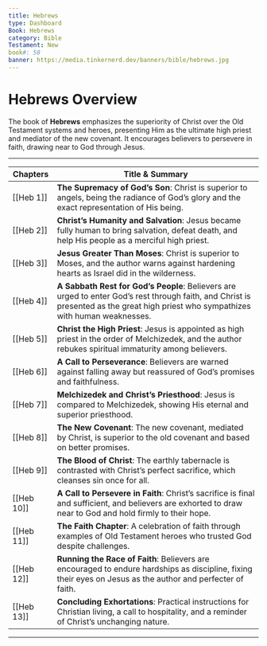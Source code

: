 ```yaml
---
title: Hebrews
type: Dashboard
Book: Hebrews
category: Bible
Testament: New
book#: 58
banner: https://media.tinkernerd.dev/banners/bible/hebrews.jpg
---
```

# Hebrews Overview

The book of **Hebrews** emphasizes the superiority of Christ over the Old Testament systems and heroes, presenting Him as the ultimate high priest and mediator of the new covenant. It encourages believers to persevere in faith, drawing near to God through Jesus.

---

| Chapters | Title & Summary |
|----------|-----------------|
| [[Heb 1]] | **The Supremacy of God’s Son**: Christ is superior to angels, being the radiance of God’s glory and the exact representation of His being. |
| [[Heb 2]] | **Christ’s Humanity and Salvation**: Jesus became fully human to bring salvation, defeat death, and help His people as a merciful high priest. |
| [[Heb 3]] | **Jesus Greater Than Moses**: Christ is superior to Moses, and the author warns against hardening hearts as Israel did in the wilderness. |
| [[Heb 4]] | **A Sabbath Rest for God’s People**: Believers are urged to enter God’s rest through faith, and Christ is presented as the great high priest who sympathizes with human weaknesses. |
| [[Heb 5]] | **Christ the High Priest**: Jesus is appointed as high priest in the order of Melchizedek, and the author rebukes spiritual immaturity among believers. |
| [[Heb 6]] | **A Call to Perseverance**: Believers are warned against falling away but reassured of God’s promises and faithfulness. |
| [[Heb 7]] | **Melchizedek and Christ’s Priesthood**: Jesus is compared to Melchizedek, showing His eternal and superior priesthood. |
| [[Heb 8]] | **The New Covenant**: The new covenant, mediated by Christ, is superior to the old covenant and based on better promises. |
| [[Heb 9]] | **The Blood of Christ**: The earthly tabernacle is contrasted with Christ’s perfect sacrifice, which cleanses sin once for all. |
| [[Heb 10]] | **A Call to Persevere in Faith**: Christ’s sacrifice is final and sufficient, and believers are exhorted to draw near to God and hold firmly to their hope. |
| [[Heb 11]] | **The Faith Chapter**: A celebration of faith through examples of Old Testament heroes who trusted God despite challenges. |
| [[Heb 12]] | **Running the Race of Faith**: Believers are encouraged to endure hardships as discipline, fixing their eyes on Jesus as the author and perfecter of faith. |
| [[Heb 13]] | **Concluding Exhortations**: Practical instructions for Christian living, a call to hospitality, and a reminder of Christ’s unchanging nature. |

---

